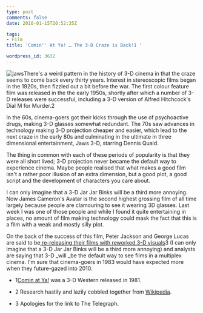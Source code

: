 ```yaml
---
type: post
comments: false
date: 2010-01-15T20:52:35Z

tags:
- Film
title: 'Comin'' At Ya! … The 3-D Craze is Back!1 '

wordpress_id: 3632
---
```


![jaws](http://local.wordpress/wp-content/uploads/2010/01/jaws3.jpg)There's a weird pattern in the history of 3-D cinema in that the craze seems to come back every thirty years. Interest in stereoscopic films began in the 1920s, then fizzled out a bit before the war. The first colour feature film was released in the the early 1950s, shortly after which a number of 3-D releases were successful, including a 3-D version of Alfred Hitchcock's Dial M for Murder.2

In the 60s, cinema-goers got their kicks through the use of psychoactive drugs, making 3-D glasses somewhat redundant. The 70s saw advances in technology making 3-D projection cheaper and easier, which lead to the next craze in the early 80s and culminating in the ultimate in three dimensional entertainment, Jaws 3-D, starring Dennis Quaid.

The thing in common with each of these periods of popularity is that they were all short lived; 3-D projection never became the default way to experience cinema. Maybe people realised that what makes a good film isn't a rather poor illusion of an extra dimension, but a good plot, a good script and the development of characters you care about.

I can only imagine that a 3-D Jar Jar Binks will be a third more annoying. Now James Cameron's Avatar is the second highest grossing film of all time largely because people are clamouring to see it wearing 3D glasses. Last week I was one of those people and while I found it quite entertaining in places, no amount of film making technology could mask the fact that this is a film with a weak and mostly silly plot.

On the back of the success of this film, Peter Jackson and George Lucas are said to be[ re-releasing their films with reworked 3-D visuals](http://www.telegraph.co.uk/culture/tvandradio/6962097/Star-Wars-and-Lord-of-the-Rings-next-in-line-for-3D-remake.html)3 (I can only imagine that a 3-D Jar Jar Binks will be a third more annoying) and analysts are saying that 3-D _will _be the default way to see films in a multiplex cinema. I'm sure that cinema-goers in 1983 would have expected more when they future-gazed into 2010.



       
  * 1[Comin at Ya!](http://en.wikipedia.org/wiki/Comin'_at_Ya!) was a 3-D Western released in 1981.

	
  * 2 Research hastily and lazily cobbled together from [Wikipedia](http://en.wikipedia.org/wiki/3-D_film).

	
  * 3 Apologies for the link to The Telegraph.


